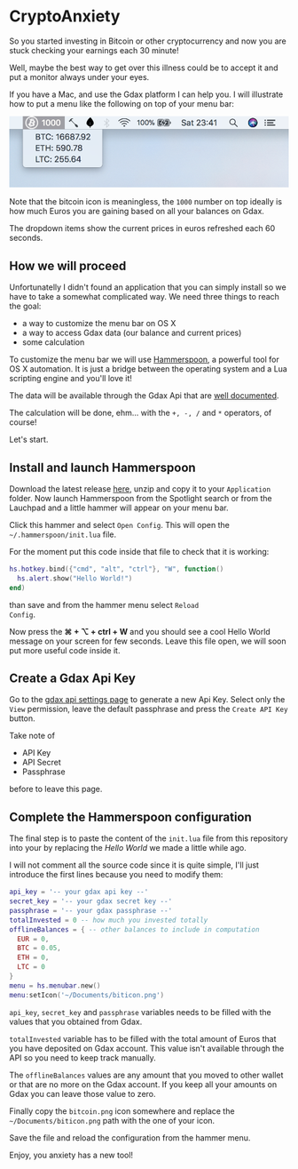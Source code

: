# CryptoAnxiety

So you started investing in Bitcoin or other cryptocurrency and now you are stuck checking your earnings each 30 minute!

Well, maybe the best way to get over this illness could be to accept it and put a monitor always under your eyes.

If you have a Mac, and use the Gdax platform I can help you.
I will illustrate how to put a menu like the following on top of your menu bar:

![screenshot](ScreenShot.png)

Note that the bitcoin icon is meaningless, the <code>1000</code> number on top ideally is how much Euros you are gaining based on all your balances on Gdax.

The dropdown items show the current prices in euros refreshed each 60 seconds.

## How we will proceed
Unfortunatelly I didn't found an application that you can simply install so we have to take a somewhat complicated way. We need three things to reach the goal:

* a way to customize the menu bar on OS X
* a way to access Gdax data (our balance and current prices)
* some calculation

To customize the menu bar we will use [Hammerspoon](http://www.hammerspoon.org/), a powerful tool for OS X automation. It is just a bridge between the operating system and a Lua scripting engine and you'll love it!

The data will be available through the Gdax Api that are [well documented](https://docs.gdax.com/).

The calculation will be done, ehm... with the <code>+, -, /</code> and <code>*</code> operators, of course!

Let's start.

## Install and launch Hammerspoon

Download the latest release [here](https://github.com/Hammerspoon/hammerspoon/releases/), unzip and copy it to your <code>Application</code> folder.
Now launch Hammerspoon from the Spotlight search or from the Lauchpad and a little hammer will appear on your menu bar.

Click this hammer and select <code>Open Config</code>. This will open the <code>~/.hammerspoon/init.lua</code> file.

For the moment put this code inside that file to check that it is working:

``` lua
hs.hotkey.bind({"cmd", "alt", "ctrl"}, "W", function()
  hs.alert.show("Hello World!")
end) 
```

than save and from the hammer menu select <code>Reload Config</code>.

Now press the **⌘ + ⌥ + ctrl + W** and you should see a cool Hello World message on your screen for few seconds.
Leave this file open, we will soon put more useful code inside it.

## Create a Gdax Api Key

Go to the [gdax api settings page](https://www.gdax.com/settings/api) to generate a new Api Key.
Select only the <code>View</code> permission, leave the default passphrase and press the <code>Create API Key</code> button.

Take note of
* API Key
* API Secret
* Passphrase

before to leave this page.

## Complete the Hammerspoon configuration

The final step is to paste the content of the <code>init.lua</code> file from this repository into your by replacing the _Hello World_ we made a little while ago.

I will not comment all the source code since it is quite simple, I'll just introduce the first lines because you need to modify them:

``` Lua
api_key = '-- your gdax api key --'
secret_key = '-- your gdax secret key --'
passphrase = '-- your gdax passphrase --'
totalInvested = 0 -- how much you invested totally
offlineBalances = { -- other balances to include in computation
  EUR = 0,
  BTC = 0.05,
  ETH = 0,
  LTC = 0
}
menu = hs.menubar.new()
menu:setIcon('~/Documents/biticon.png')
```

<code>api_key</code>, <code>secret_key</code> and <code>passphrase</code> variables needs to be filled with the values that you obtained from Gdax.

<code>totalInvested</code> variable has to be filled with the total amount of Euros that you have deposited on Gdax account. This value isn't available through the API so you need to keep track manually.

The <code>offlineBalances</code> values are any amount that you moved to other wallet or that are no more on the Gdax account. If you keep all your amounts on Gdax you can leave those value to zero.

Finally copy the <code>bitcoin.png</code> icon somewhere and replace the <code>~/Documents/biticon.png</code> path with the one of your icon.

Save the file and reload the configuration from the hammer menu.

Enjoy, you anxiety has a new tool!